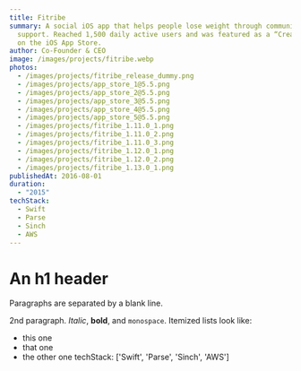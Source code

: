 ```yaml
---
title: Fitribe
summary: A social iOS app that helps people lose weight through community
  support. Reached 1,500 daily active users and was featured as a “Creative App”
  on the iOS App Store.
author: Co-Founder & CEO
image: /images/projects/fitribe.webp
photos:
  - /images/projects/fitribe_release_dummy.png
  - /images/projects/app_store_1@5.5.png
  - /images/projects/app_store_2@5.5.png
  - /images/projects/app_store_3@5.5.png
  - /images/projects/app_store_4@5.5.png
  - /images/projects/app_store_5@5.5.png
  - /images/projects/fitribe_1.11.0_1.png
  - /images/projects/fitribe_1.11.0_2.png
  - /images/projects/fitribe_1.11.0_3.png
  - /images/projects/fitribe_1.12.0_1.png
  - /images/projects/fitribe_1.12.0_2.png
  - /images/projects/fitribe_1.13.0_1.png
publishedAt: 2016-08-01
duration:
  - "2015"
techStack:
  - Swift
  - Parse
  - Sinch
  - AWS
---
```

# An h1 header

Paragraphs are separated by a blank line.

2nd paragraph. _Italic_, **bold**, and `monospace`. Itemized lists look like:

*   this one
*   that one
*   the other one techStack: \['Swift', 'Parse', 'Sinch', 'AWS'\]